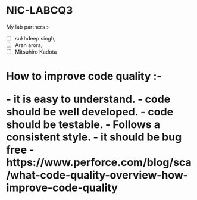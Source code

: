 # NIC-LABCQ3
My lab partners :- 
- [ ] sukhdeep singh,
- [ ] Aran arora,
- [ ] Mitsuhiro Kadota
      
<h1>How to improve code quality :-</h>
<p>
 - it is easy to understand. 
- code should be well developed.
- code should be testable.
- Follows a consistent style.
- it should be bug free 
- https://www.perforce.com/blog/sca/what-code-quality-overview-how-improve-code-quality      
</p>  

